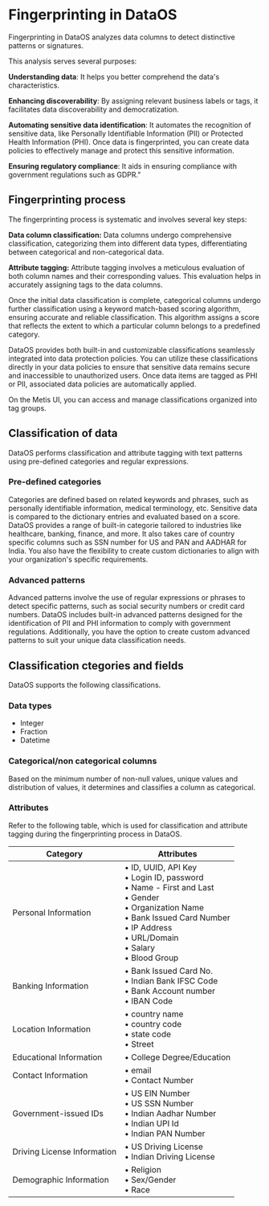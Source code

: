 # Fingerprinting in DataOS
Fingerprinting in DataOS analyzes data columns to detect distinctive patterns or signatures. 

This analysis serves several purposes:

**Understanding data**: It helps you better comprehend the data's characteristics.

**Enhancing discoverability**: By assigning relevant business labels or tags, it facilitates data discoverability and democratization.

**Automating sensitive data identification**: It automates the recognition of sensitive data, like Personally Identifiable Information (PII) or Protected Health Information (PHI). Once data is fingerprinted, you can create data policies to effectively manage and protect this sensitive information.

**Ensuring regulatory compliance**: It aids in ensuring compliance with government regulations such as GDPR."

## Fingerprinting process
The fingerprinting process is systematic and involves several key steps:

**Data column classification:** Data columns undergo comprehensive classification, categorizing them into different data types, differentiating between categorical and non-categorical data.

**Attribute tagging:** Attribute tagging involves a meticulous evaluation of both column names and their corresponding values. This evaluation helps in accurately assigning tags to the data columns.

Once the initial data classification is complete, categorical columns undergo further classification using a keyword match-based scoring algorithm, ensuring accurate and reliable classification. This algorithm assigns a score that reflects the extent to which a particular column belongs to a predefined category. 

DataOS provides both built-in and customizable classifications seamlessly integrated into data protection policies. You can utilize these classifications directly in your data policies to ensure that sensitive data remains secure and inaccessible to unauthorized users. Once data items are tagged as PHI or PII, associated data policies are automatically applied.

<aside class="callout"> On the Metis UI, you can access and manage classifications organized into tag groups.</aside>

## Classification of data
DataOS performs classification and attribute tagging with text patterns using pre-defined categories and regular expressions.

### **Pre-defined categories** 
Categories are defined based on related keywords and phrases, such as personally identifiable information, medical terminology, etc. Sensitive data is compared to the dictionary entries and evaluated based on a score. DataOS provides a range of built-in categorie  tailored to industries like healthcare, banking, finance, and more. It also takes care of country specific  columns such as SSN number for US and PAN and AADHAR for India. You also have the flexibility to create custom dictionaries to align with your organization's specific requirements.

### **Advanced patterns** 
Advanced patterns involve the use of regular expressions or phrases to detect specific patterns, such as social security numbers or credit card numbers.  DataOS includes built-in advanced patterns designed for the identification of PII and PHI information to comply with government regulations. Additionally, you have the option to create custom advanced patterns to suit your unique data classification needs.

## Classification ctegories and fields

DataOS supports the following classifications.

### **Data types**

- Integer 
- Fraction 
- Datetime 

### **Categorical/non categorical columns**
Based on the minimum number of non-null values, unique values and distribution of values, it determines and classifies a column as categorical.

### **Attributes**
Refer to the following table, which is used for classification and attribute tagging during the fingerprinting process in DataOS.

<div style="text-align: center;">

| Category | Attributes|
| --- | --- | 
| Personal Information | • ID, UUID, API Key<br> • Login ID, password<br> • Name - First and Last<br> • Gender<br> • Organization Name<br> • Bank Issued Card Number<br> • IP Address<br> • URL/Domain<br> • Salary<br> • Blood Group |
| Banking Information | • Bank Issued Card No.<br> • Indian Bank IFSC Code<br> • Bank Account number<br> • IBAN Code |
| Location Information | • country name<br>• country code<br>• state code<br>• Street | 
| Educational Information | • College Degree/Education |
| Contact Information | • email<br>• Contact Number | 
|Government-issued IDs | • US EIN Number<br>• US SSN Number<br>• Indian Aadhar Number<br>• Indian UPI Id<br>• Indian PAN Number |
| Driving License Information | • US Driving License<br>• Indian Driving License | 
| Demographic Information | • Religion<br>• Sex/Gender<br>• Race |

</div>
